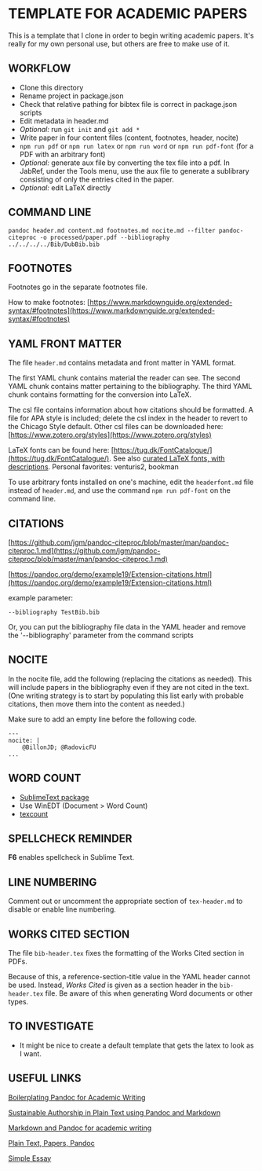 # TEMPLATE FOR ACADEMIC PAPERS

This is a template that I clone in order to begin writing academic papers.  It's really for my own personal use, but others are free to make use of it.

## WORKFLOW

- Clone this directory
- Rename project in package.json
- Check that relative pathing for bibtex file is correct in package.json scripts
- Edit metadata in header.md
- *Optional:* run `git init` and `git add *`
- Write paper in four content files (content, footnotes, header, nocite)
- `npm run pdf` or `npm run latex` or `npm run word` or `npm run pdf-font` (for a PDF with an arbitrary font)
- *Optional:* generate aux file by converting the tex file into a pdf.  In JabRef, under the Tools menu, use the aux file to generate a sublibrary consisting of only the entries cited in the paper.
- *Optional:* edit LaTeX directly


## COMMAND LINE

`pandoc header.md content.md footnotes.md nocite.md --filter pandoc-citeproc -o processed/paper.pdf --bibliography ../../../../Bib/DubBib.bib`


## FOOTNOTES

Footnotes go in the separate footnotes file.

How to make footnotes: [https://www.markdownguide.org/extended-syntax/#footnotes](https://www.markdownguide.org/extended-syntax/#footnotes)


## YAML FRONT MATTER

The file `header.md` contains metadata and front matter in YAML format.  

The first YAML chunk contains material the reader can see.  The second YAML chunk contains matter pertaining to the bibliography.  The third YAML chunk contains formatting for the conversion into LaTeX.

The csl file contains information about how citations should be formatted.  A file for APA style is included; delete the csl index in the header to revert to the Chicago Style default. Other csl files can be downloaded here: [https://www.zotero.org/styles](https://www.zotero.org/styles)

LaTeX fonts can be found here: [https://tug.dk/FontCatalogue/](https://tug.dk/FontCatalogue/). See also [curated LaTeX fonts, with descriptions](https://r2src.github.io/top10fonts/).  Personal favorites: venturis2, bookman

To use arbitrary fonts installed on one's machine, edit the `headerfont.md` file instead of `header.md`, and use the command `npm run pdf-font` on the command line.

## CITATIONS

[https://github.com/jgm/pandoc-citeproc/blob/master/man/pandoc-citeproc.1.md](https://github.com/jgm/pandoc-citeproc/blob/master/man/pandoc-citeproc.1.md)

[https://pandoc.org/demo/example19/Extension-citations.html](https://pandoc.org/demo/example19/Extension-citations.html)

example parameter: 

`--bibliography TestBib.bib`

Or, you can put the bibliography file data in the YAML header and remove the '--bibliography' parameter from the command scripts


## NOCITE

In the nocite file, add the following (replacing the citations as needed). This will include papers in the bibliography even if they are not cited in the text.  (One writing strategy is to start by populating this list early with probable citations, then move them into the content as needed.)

Make sure to add an empty line before the following code.


```
---
nocite: |
	@BillonJD; @RadovicFU
...
```

## WORD COUNT

- [SublimeText package](https://github.com/kevinstadler/SublimeLaTeXWordCount)
- Use WinEDT (Document > Word Count)
- [texcount](https://app.uio.no/ifi/texcount/index.html)

## SPELLCHECK REMINDER

**F6** enables spellcheck in Sublime Text.

## LINE NUMBERING

Comment out or uncomment the appropriate section of `tex-header.md` to disable or enable line numbering.
  
## WORKS CITED SECTION

The file `bib-header.tex` fixes the formatting of the Works Cited section in PDFs.  

Because of this, a reference-section-title value in the YAML header cannot be used.  Instead, *Works Cited* is given as a section header in the `bib-header.tex` file.  Be aware of this when generating Word documents or other types.

## TO INVESTIGATE

- It might be nice to create a default template that gets the latex to look as I want.

## USEFUL LINKS

[Boilerplating Pandoc for Academic Writing](https://www.soimort.org/notes/161117/)

[Sustainable Authorship in Plain Text using Pandoc and Markdown](https://programminghistorian.org/en/lessons/sustainable-authorship-in-plain-text-using-pandoc-and-markdown)

[Markdown and Pandoc for academic writing](http://arthurcgusmao.com/academia/2018/01/27/markdown-pandoc.html)

[Plain Text, Papers, Pandoc](https://kieranhealy.org/blog/archives/2014/01/23/plain-text/)

[Simple Essay](https://github.com/plain-plain-text/simple-essay)
